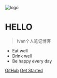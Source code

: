 <!-- _coverpage.md -->

![logo](icon.svg)

# HELLO
<!-- <small>2.0</small> -->

> Ivan个人笔记博客

- Eat well
- Drink well
- Be happy every day

[GitHub](https://github.com/Lyuyifan-Ivan)
[Get Started](README.md)
